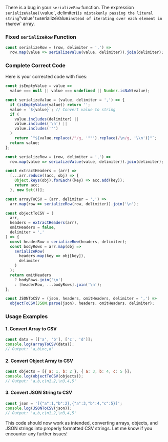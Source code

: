 There is a bug in your `serializeRow` function. The expression `serializeValue(\`value\`, delimiter)` is mistakenly passing the literal string `"value"` to `serializeValue` instead of iterating over each element in the `row` array.

### Fixed `serializeRow` Function
```javascript
const serializeRow = (row, delimiter = ',') =>
  row.map(value => serializeValue(value, delimiter)).join(delimiter);
```

### Complete Correct Code
Here is your corrected code with fixes:

```javascript
const isEmptyValue = value =>
  value === null || value === undefined || Number.isNaN(value);

const serializeValue = (value, delimiter = ',') => {
  if (isEmptyValue(value)) return '';
  value = `${value}`; // Convert value to string
  if (
    value.includes(delimiter) ||
    value.includes('\n') ||
    value.includes('"')
  )
    return `"${value.replace(/"/g, '""').replace(/\n/g, '\\n')}"`;
  return value;
};

const serializeRow = (row, delimiter = ',') =>
  row.map(value => serializeValue(value, delimiter)).join(delimiter);

const extractHeaders = (arr) =>
  [...arr.reduce((acc, obj) => {
    Object.keys(obj).forEach((key) => acc.add(key));
    return acc;
  }, new Set())];

const arrayToCSV = (arr, delimiter = ',') =>
  arr.map(row => serializeRow(row, delimiter)).join('\n');

const objectToCSV = (
  arr,
  headers = extractHeaders(arr),
  omitHeaders = false,
  delimiter = ','
) => {
  const headerRow = serializeRow(headers, delimiter);
  const bodyRows = arr.map(obj =>
    serializeRow(
      headers.map(key => obj[key]),
      delimiter
    )
  );
  return omitHeaders
    ? bodyRows.join('\n')
    : [headerRow, ...bodyRows].join('\n');
};

const JSONToCSV = (json, headers, omitHeaders, delimiter = ',') =>
  objectToCSV(JSON.parse(json), headers, omitHeaders, delimiter);
```

### Usage Examples

#### **1. Convert Array to CSV**
```javascript
const data = [['a', 'b'], ['c', 'd']];
console.log(arrayToCSV(data));
// Output: 'a,b\nc,d'
```

#### **2. Convert Object Array to CSV**
```javascript
const objects = [{ a: 1, b: 2 }, { a: 3, b: 4, c: 5 }];
console.log(objectToCSV(objects));
// Output: 'a,b,c\n1,2,\n3,4,5'
```

#### **3. Convert JSON String to CSV**
```javascript
const json = '[{"a":1,"b":2},{"a":3,"b":4,"c":5}]';
console.log(JSONToCSV(json));
// Output: 'a,b,c\n1,2,\n3,4,5'
```

This code should now work as intended, converting arrays, objects, and JSON strings into properly formatted CSV strings. Let me know if you encounter any further issues!